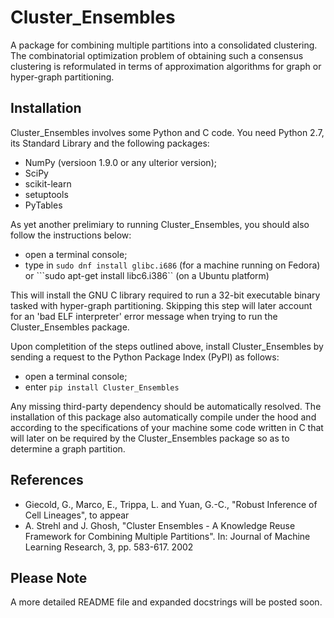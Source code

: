 # Cluster_Ensembles
A package for combining multiple partitions into a consolidated clustering. The combinatorial optimization problem of obtaining such a consensus clustering is reformulated in terms of approximation algorithms for graph or hyper-graph partitioning.

Installation
------------

Cluster_Ensembles involves some Python and C code. You need Python 2.7, its Standard Library and the following packages:
* NumPy (versioon 1.9.0 or any ulterior version);
* SciPy
* scikit-learn
* setuptools
* PyTables

As yet another prelimiary to running Cluster_Ensembles, you should also follow the instructions below:
* open a terminal console;
* type in ```sudo dnf install glibc.i686``` (for a machine running on Fedora) or ```sudo apt-get install libc6.i386`` (on a Ubuntu platform)

This will install the GNU C library required to run a 32-bit executable binary tasked with hyper-graph partitioning. Skipping this step will later account for an 'bad ELF interpreter' error message when trying to run the Cluster_Ensembles package.

Upon completition of the steps outlined above, install Cluster_Ensembles by sending a request to the Python Package Index (PyPI) as follows:
* open a terminal console;
* enter ```pip install Cluster_Ensembles```

Any missing third-party dependency should be automatically resolved. The installation of this package also automatically compile under the hood and according to the specifications of your machine some code written in C that will later on be required by the Cluster_Ensembles package so as to determine a graph partition.

References
----------
* Giecold, G., Marco, E., Trippa, L. and Yuan, G.-C.,
"Robust Inference of Cell Lineages", to appear
* A. Strehl and J. Ghosh, "Cluster Ensembles - A Knowledge Reuse Framework
for Combining Multiple Partitions".
In: Journal of Machine Learning Research, 3, pp. 583-617. 2002

Please Note
-----------

A more detailed README file and expanded docstrings will be posted soon.
